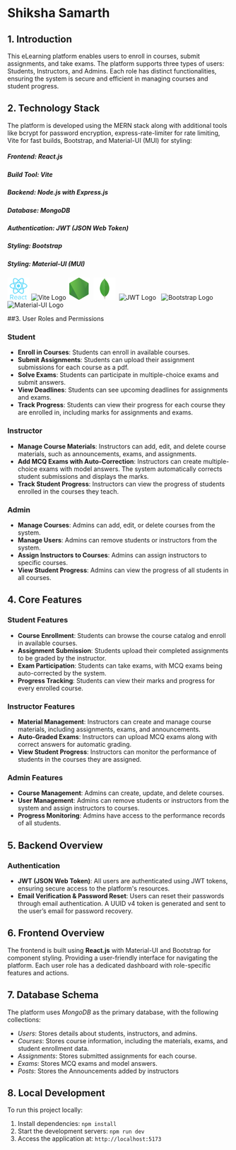 # Shiksha Samarth

## 1. Introduction

This eLearning platform enables users to enroll in courses, submit assignments, and take exams. The platform supports three types of users: Students, Instructors, and Admins. Each role has distinct functionalities, ensuring the system is secure and efficient in managing courses and student progress.

## 2. Technology Stack

The platform is developed using the MERN stack along with additional tools like bcrypt for password encryption, express-rate-limiter for rate limiting, Vite for fast builds, Bootstrap, and Material-UI (MUI) for styling:

<h5>Frontend: React.js </h5> 
<h5>Build Tool: Vite</h5> 
<h5>Backend: Node.js with Express.js  </h5>
<h5>Database: MongoDB </h5> 
<h5>Authentication: JWT (JSON Web Token)</h5> 
<h5>Styling: Bootstrap </h5> 
<h5>Styling: Material-UI (MUI)</h5>
<p align="left" >
 
<img src="https://raw.githubusercontent.com/devicons/devicon/master/icons/react/react-original-wordmark.svg" alt="react" width="50px" height="50px"/>
<img src="https://vitejs.dev/logo.svg" alt="Vite Logo" style="width:50px; height:50px;">
<img src="https://raw.githubusercontent.com/devicons/devicon/master/icons/nodejs/nodejs-original.svg" width="50px" height="50px"/>&nbsp;
<img src="https://raw.githubusercontent.com/devicons/devicon/master/icons/mongodb/mongodb-original.svg" width="50px" height="50px"/>&nbsp;
<img src="https://jwt.io/img/pic_logo.svg" alt="JWT Logo" style="width:50px; height:50px;">&nbsp;&nbsp;
<img src="https://upload.wikimedia.org/wikipedia/commons/b/b2/Bootstrap_logo.svg" alt="Bootstrap Logo" style="width:50px; height:50px;">&nbsp;
<img src="https://mui.com/static/logo.png" alt="Material-UI Logo" style="width:50px; height:50px;">

</p>
##3. User Roles and Permissions

### Student

- **Enroll in Courses**: Students can enroll in available courses.
- **Submit Assignments**: Students can upload their assignment submissions for each course as a pdf.
- **Solve Exams**: Students can participate in multiple-choice exams and submit answers.
- **View Deadlines**: Students can see upcoming deadlines for assignments and exams.
- **Track Progress**: Students can view their progress for each course they are enrolled in, including marks for assignments and exams.

### Instructor

- **Manage Course Materials**: Instructors can add, edit, and delete course materials, such as announcements, exams, and assignments.
- **Add MCQ Exams with Auto-Correction**: Instructors can create multiple-choice exams with model answers. The system automatically corrects student submissions and displays the marks.
- **Track Student Progress**: Instructors can view the progress of students enrolled in the courses they teach.

### Admin

- **Manage Courses**: Admins can add, edit, or delete courses from the system.
- **Manage Users**: Admins can remove students or instructors from the system.
- **Assign Instructors to Courses**: Admins can assign instructors to specific courses.
- **View Student Progress**: Admins can view the progress of all students in all courses.

## 4. Core Features

### Student Features

- **Course Enrollment**: Students can browse the course catalog and enroll in available courses.
- **Assignment Submission**: Students upload their completed assignments to be graded by the instructor.
- **Exam Participation**: Students can take exams, with MCQ exams being auto-corrected by the system.
- **Progress Tracking**: Students can view their marks and progress for every enrolled course.

### Instructor Features

- **Material Management**: Instructors can create and manage course materials, including assignments, exams, and announcements.
- **Auto-Graded Exams**: Instructors can upload MCQ exams along with correct answers for automatic grading.
- **View Student Progress**: Instructors can monitor the performance of students in the courses they are assigned.

### Admin Features

- **Course Management**: Admins can create, update, and delete courses.
- **User Management**: Admins can remove students or instructors from the system and assign instructors to courses.
- **Progress Monitoring**: Admins have access to the performance records of all students.

## 5. Backend Overview

### Authentication

- **JWT (JSON Web Token)**: All users are authenticated using JWT tokens, ensuring secure access to the platform's resources.
- **Email Verification & Password Reset**: Users can reset their passwords through email authentication. A UUID v4 token is generated and sent to the user’s email for password recovery.

## 6. Frontend Overview

The frontend is built using **React.js** with Material-UI and Bootstrap for component styling. Providing a user-friendly interface for navigating the platform. Each user role has a dedicated dashboard with role-specific features and actions.

## 7. Database Schema

The platform uses _MongoDB_ as the primary database, with the following collections:

- _Users_: Stores details about students, instructors, and admins.
- _Courses_: Stores course information, including the materials, exams, and student enrollment data.
- _Assignments_: Stores submitted assignments for each course.
- _Exams_: Stores MCQ exams and model answers.
- _Posts_: Stores the Announcements added by instructors

## 8. Local Development

To run this project locally:

1. Install dependencies: `npm install`
2. Start the development servers: `npm run dev`
3. Access the application at: `http://localhost:5173`

